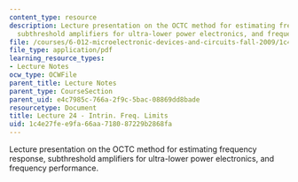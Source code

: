 ```yaml
---
content_type: resource
description: Lecture presentation on the OCTC method for estimating frequency response,
  subthreshold amplifiers for ultra-lower power electronics, and frequency performance.
file: /courses/6-012-microelectronic-devices-and-circuits-fall-2009/1c4e27fee9fa66aa718087229b2868fa_MIT6_012F09_lec24.pdf
file_type: application/pdf
learning_resource_types:
- Lecture Notes
ocw_type: OCWFile
parent_title: Lecture Notes
parent_type: CourseSection
parent_uid: e4c7985c-766a-2f9c-5bac-08869dd8bade
resourcetype: Document
title: Lecture 24 - Intrin. Freq. Limits
uid: 1c4e27fe-e9fa-66aa-7180-87229b2868fa
---
```

Lecture presentation on the OCTC method for estimating frequency response, subthreshold amplifiers for ultra-lower power electronics, and frequency performance.

